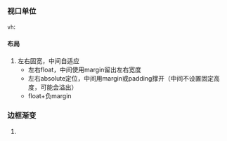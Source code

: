 ### 视口单位

`vh`:





#### 布局

1. 左右固宽，中间自适应
   - 左右float，中间使用margin留出左右宽度
   - 左右absolute定位，中间用margin或padding撑开（中间不设置固定高度，可能会溢出）
   - float+负margin





### 边框渐变

1. 
